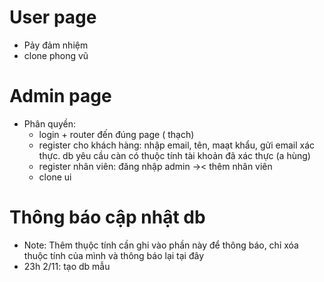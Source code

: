 # User page 
- Pảy đảm nhiệm
- clone phong vũ
# Admin page
- Phân quyền: 
  + login + router đến đúng page ( thạch)
  + register cho khách hàng: nhập email, tên, maạt khẩu, gửi email xác thực. db yêu cầu càn có thuộc tính tài khoản đã xác thực (a hùng)
  + register nhân viên: đăng nhập admin ->< thêm nhân viên
  + clone ui
# Thông báo cập nhật db
- Note: Thêm thụộc tính cần ghi vào phần này để thông báo, chỉ xóa thuộc tính của mình và thông báo lại tại đây
- 23h 2/11: tạo db mẫu
